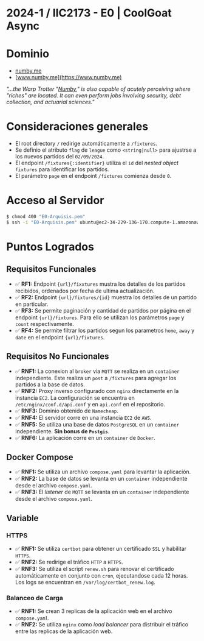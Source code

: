 # 2024-1 / IIC2173 - E0 | CoolGoat Async

# Dominio
- [numby.me](https://numby.me)
- [www.numby.me](https://www.numby.me)

_"...the Warp Trotter "[Numby](https://honkai-star-rail.fandom.com/wiki/Topaz_and_Numby)," is also capable of acutely perceiving where "riches" are located. It can even perform jobs involving security, debt collection, and actuarial sciences."_

# Consideraciones generales

- El root directory ```/``` redirige automáticamente a ```/fixtures```.
- Se definio el atributo ```flag``` de ```league``` como ```<string|null>``` para ajustrse a los nuevos partidos del ```02/09/2024```.
- El endpoint ```/fixtures{:identifier}``` utiliza el ```id``` del _nested object_ ```fixtures``` para identificar los partidos.
- El parámetro ```page``` en el endpoint ```/fixtures``` comienza desde ```0```.

# Acceso al Servidor

```bash
$ chmod 400 "E0-Arquisis.pem"
$ ssh -i "E0-Arquisis.pem" ubuntu@ec2-34-229-136-170.compute-1.amazonaws.com
```

# Puntos Logrados

## Requisitos Funcionales

- :white_check_mark: **RF1:** Endpoint ```{url}/fixxtures``` mustra los detalles de los partidos recibidos, ordenados por fecha de ultima actualización.
- :white_check_mark: **RF2:** Endpoint ```{url}/fixtures/{id}``` muestra los detalles de un partido en particular.
- :white_check_mark: **RF3:** Se permite paginación y cantidad de partidos por página en el endpoint ```{url}/fixtures```. Para ello se utilizan los parámetros ```page``` y ```count``` respectivamente.
- :white_check_mark: **RF4:** Se permite filtrar los partidos segun los parametros ```home```, ```away``` y ```date``` en el endpoint ```{url}/fixtures```.

## Requisitos No Funcionales

- :white_check_mark: **RNF1:** La conexion al ```broker``` via ```MQTT``` se realiza en un ```container``` independiente. Este realiza un ```post``` a ```/fixtures``` para agregar los partidos a la base de datos.
- :white_check_mark: **RNF2:** Proxy inverso configurado con ```nginx``` directamente en la instancia ```EC2```. La configuración se encuentra en ```/etc/nginx/conf.d/api.conf``` y en ```api.conf``` en el repositorio.
- :white_check_mark: **RNF3:** Dominio obtenido de ```Namecheap```.
- :white_check_mark: **RNF4:** El servidor corre en una instancia ```EC2``` de ```AWS```.
- :white_check_mark: **RNF5:** Se utiliza una base de datos ```PostgreSQL``` en un ```container``` independiente. **Sin bonus de ```Postgis```**.
- :white_check_mark: **RNF6:** La aplicación corre en un ```container``` de ```Docker```.

## Docker Compose

- :white_check_mark: **RNF1:** Se utiliza un archivo ```compose.yaml``` para levantar la aplicación.
- :white_check_mark: **RNF2:** La base de datos se levanta en un ```container``` independiente desde el archivo ```compose.yaml```.
- :white_check_mark: **RNF3:** El _listener_ de ```MQTT``` se levanta en un ```container``` independiente desde el archivo ```compose.yaml```.

## Variable

### HTTPS

- :white_check_mark: **RNF1:** Se utiliza ```certbot``` para obtener un certificado ```SSL``` y habilitar ```HTTPS```.
- :white_check_mark: **RNF2:** Se redirige el tráfico ```HTTP``` a ```HTTPS```.
- :white_check_mark: **RNF3:** Se utiliza el script ```renew.sh``` para renovar el certificado automáticamente en conjunto con ```cron```, ejecutandose cada 12 horas. Los logs se encuentran en ```/var/log/certbot_renew.log```.

### Balanceo de Carga

- :white_check_mark: **RNF1:** Se crean 3 replicas de la aplicación web en el archivo ```compose.yaml```.
- :white_check_mark: **RNF2:** Se utiliza ```nginx``` como _load balancer_ para distribuir el tráfico entre las replicas de la aplicación web.